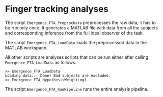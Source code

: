 # Finger tracking analyses

The script ```Emergence_FTA_PreprocData``` preprocesses the raw data, it has to be run only once. It generates a MATLAB file with data from all the subjects and corresponding inference from the full ideal observer of the task.

The script ```Emergence_FTA_LoadData``` loads the preprocessed data in the MATLAB workspace.

All other scripts are analyses scripts that can be run either after calling ```Emergence_FTA_LoadData``` as follows.

```
>> Emergence_FTA_LoadData
Loading data... Done! Bad subjects are excluded.
>> Emergence_FTA_HypothesisWeighting1
```

The script ```Emergence_FTA_RunPipeline``` runs the entire analysis pipeline.
